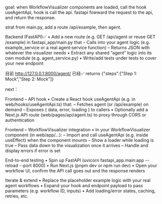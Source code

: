 goal: when WorkflowVisualizer components are loaded, call the hook useAgentApi, hook is call the api.
fastapi fowward the request to the api, and return the response.

strat from main.py, add a route /api/example, then agent.


Backend (FastAPI)✅
• Add a new route (e.g. GET /api/agent or reuse GET /example) in fastapi_app/main.py that
– Calls into your agent logic (e.g. example_service or a real agent‐service function)
– Returns JSON with whatever the visualizer needs
• Extract any shared “agent” logic into its own module (e.g. agent_service.py)
• Write/add tests under tests to cover your new endpoint

目前 http://127.0.0.1:8000/agent/ 已经✅
returns {"steps":["Step 1: Mock","Step 2: Mock"]}

next：

Frontend – API hook
• Create a React hook useAgentApi (e.g. in web/hooks/useAgentApi.ts) that:
– Fetches agent (or /api/example) on demand
– Exposes { data, error, loading } to callers
• Optionally add a Next.js API route (web/pages/api/agent.ts) to proxy through CORS or authentication

Frontend – WorkflowVisualizer integration
• In your WorkflowVisualizer component (in web/app/...):
– Import and call useAgentApi (e.g. inside useEffect) when the component mounts
– Show a loader while loading is true
– Pass data down to the visualization once it arrives
– Handle and display errors if error is set

End-to-end testing
• Spin up FastAPI (uvicorn fastapi_app.main:app --reload --port 8000)
• Run Next.js (pnpm dev or npm run dev)
• Open your workflow UI, confirm the API call goes out and the response renders

Iterate & extend
• Replace the placeholder example logic with your real agent workflows
• Expand your hook and endpoint payload to pass parameters (e.g. workflow ID, inputs)
• Add loading/error states, caching, retries, etc.